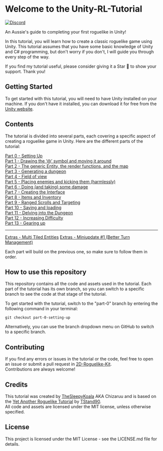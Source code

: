# Welcome to the Unity-RL-Tutorial

[![Discord](https://img.shields.io/discord/1106106269837819914?color=D1495B&logo=discord&logoColor=FFFFFF&style=flat)](https://discord.gg/VU8EhUY7bX)

An Aussie's guide to completing your first roguelike in Unity!  

In this tutorial, you will learn how to create a classic roguelike game using Unity. This tutorial assumes that you have some basic knowledge of Unity and C# programming, but don't worry if you don't, I will guide you through every step of the way.

If you find my tutorial useful, please consider giving it a Star 🌟 to show your support. Thank you!

## Getting Started

To get started with this tutorial, you will need to have Unity installed on your machine. If you don't have it installed, you can download it for free from the [Unity website](https://unity.com/).

## Contents

The tutorial is divided into several parts, each covering a specific aspect of creating a roguelike game in Unity. Here are the different parts of the tutorial:

[Part 0 - Setting Up](https://youtu.be/LxBsPq_prng)  
[Part 1 - Drawing the ‘@’ symbol and moving it around](https://youtu.be/Bb1BM-lZYrA)  
[Part 2 - The generic Entity, the render functions, and the map](https://youtu.be/k2zgLXUaGLQ)  
[Part 3 - Generating a dungeon](https://youtu.be/FPenosY_MEU)  
[Part 4 - Field of view](https://youtu.be/CgM9s0-Zo8I)  
[Part 5 - Placing enemies and kicking them (harmlessly)](https://youtu.be/yhwvHX4akHw)  
[Part 6 - Doing (and taking) some damage](https://youtu.be/M3PkXQdQO9w)  
[Part 7 - Creating the Interface](https://youtu.be/hpMDh75QM-U)  
[Part 8 - Items and Inventory](https://youtu.be/Mjpx0o0GxR4)  
[Part 9 - Ranged Scrolls and Targeting](https://youtu.be/efr7R8uaXVw)  
[Part 10 - Saving and loading](https://youtu.be/ivosCh_NVK4)  
[Part 11 - Delving into the Dungeon](https://youtu.be/0PVg1BI-Jnw)  
[Part 12 - Increasing Difficulty](https://youtu.be/1UpPQaeVIu8)  
[Part 13 - Gearing up](https://youtu.be/BaLZJzuAIL0)  

---

[Extras - Multi Tiled Entities](https://youtu.be/JsY5trMzZv8)
[Extras - Miniupdate #1 (Better Turn Management)](https://youtu.be/zaL5POW8ssM)

Each part will build on the previous one, so make sure to follow them in order.

## How to use this repository

This repository contains all the code and assets used in the tutorial. Each part of the tutorial has its own branch, so you can switch to a specific branch to see the code at that stage of the tutorial.

To get started with the tutorial, switch to the "part-0" branch by entering the following command in your terminal:

`git checkout part-0-setting-up`

Alternatively, you can use the branch dropdown menu on GitHub to switch to a specific branch.

## Contributing

If you find any errors or issues in the tutorial or the code, feel free to open an issue or submit a pull request in [2D-Roguelike-Kit](https://github.com/Chizaruu/2D-Roguelike-Kit).  
Contributions are always welcome!

## Credits

This tutorial was created by [TheSleepyKoala](https://www.youtube.com/@TheSleepyKoala) AKA Chizaruu and is based on the [Yet Another Roguelike Tutorial](https://rogueliketutorials.com/tutorials/tcod/v2/) by [TStand90](https://github.com/TStand90).  
All code and assets are licensed under the MIT license, unless otherwise specified.

## License

This project is licensed under the MIT License - see the LICENSE.md file for details.
